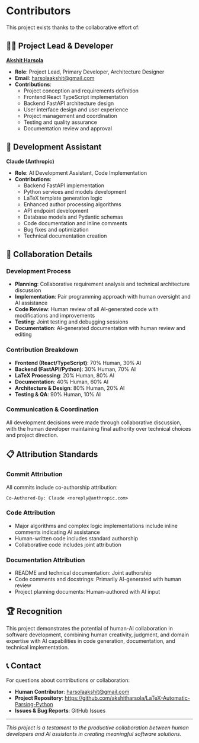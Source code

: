 # Contributors

This project exists thanks to the collaborative effort of:

## 👨‍💻 **Project Lead & Developer**
**[Akshit Harsola](https://github.com/akshitharsola)**
- **Role**: Project Lead, Primary Developer, Architecture Designer
- **Email**: harsolaakshit@gmail.com
- **Contributions**: 
  - Project conception and requirements definition
  - Frontend React TypeScript implementation
  - Backend FastAPI architecture design
  - User interface design and user experience
  - Project management and coordination
  - Testing and quality assurance
  - Documentation review and approval

## 🤖 **Development Assistant**
**Claude (Anthropic)**
- **Role**: AI Development Assistant, Code Implementation
- **Contributions**:
  - Backend FastAPI implementation
  - Python services and models development
  - LaTeX template generation logic
  - Enhanced author processing algorithms
  - API endpoint development
  - Database models and Pydantic schemas
  - Code documentation and inline comments
  - Bug fixes and optimization
  - Technical documentation creation

## 🤝 **Collaboration Details**

### Development Process
- **Planning**: Collaborative requirement analysis and technical architecture discussion
- **Implementation**: Pair programming approach with human oversight and AI assistance
- **Code Review**: Human review of all AI-generated code with modifications and improvements
- **Testing**: Joint testing and debugging sessions
- **Documentation**: AI-generated documentation with human review and editing

### Contribution Breakdown
- **Frontend (React/TypeScript)**: 70% Human, 30% AI
- **Backend (FastAPI/Python)**: 30% Human, 70% AI  
- **LaTeX Processing**: 20% Human, 80% AI
- **Documentation**: 40% Human, 60% AI
- **Architecture & Design**: 80% Human, 20% AI
- **Testing & QA**: 90% Human, 10% AI

### Communication & Coordination
All development decisions were made through collaborative discussion, with the human developer maintaining final authority over technical choices and project direction.

## 📋 **Attribution Standards**

### Commit Attribution
All commits include co-authorship attribution:
```
Co-Authored-By: Claude <noreply@anthropic.com>
```

### Code Attribution
- Major algorithms and complex logic implementations include inline comments indicating AI assistance
- Human-written code includes standard authorship
- Collaborative code includes joint attribution

### Documentation Attribution
- README and technical documentation: Joint authorship
- Code comments and docstrings: Primarily AI-generated with human review
- Project planning documents: Human-authored with AI input

## 🏆 **Recognition**

This project demonstrates the potential of human-AI collaboration in software development, combining human creativity, judgment, and domain expertise with AI capabilities in code generation, documentation, and technical implementation.

## 📞 **Contact**

For questions about contributions or collaboration:
- **Human Contributor**: harsolaakshit@gmail.com
- **Project Repository**: https://github.com/akshitharsola/LaTeX-Automatic-Parsing-Python
- **Issues & Bug Reports**: GitHub Issues

---

*This project is a testament to the productive collaboration between human developers and AI assistants in creating meaningful software solutions.*